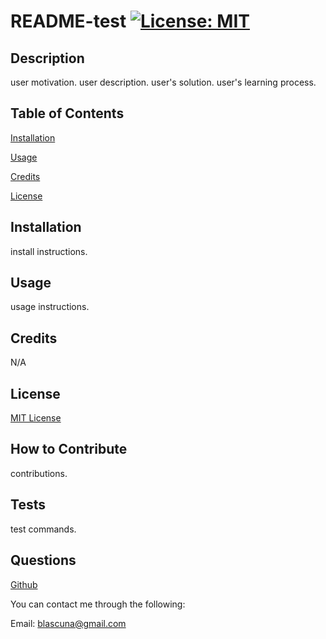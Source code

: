 # README-test [![License: MIT](https://img.shields.io/badge/License-MIT-yellow.svg)](https://opensource.org/licenses/MIT)

  ## Description
  user motivation. user description. user's solution. user's learning process.
  
  ## Table of Contents
  [Installation](#installation)

  [Usage](#usage)

  [Credits](#credits)

  [License](#license)
  
  ## Installation
  install instructions.
  
  ## Usage
  usage instructions.
  
  ## Credits
  N/A
  
  ## License
  [MIT License](https://opensource.org/licenses/MIT)
  
  ## How to Contribute
  contributions.
  
  ## Tests
  test commands.
  
  ## Questions
  [Github](https://github.com/brian-lascuna)

  You can contact me through the following:

  Email: blascuna@gmail.com